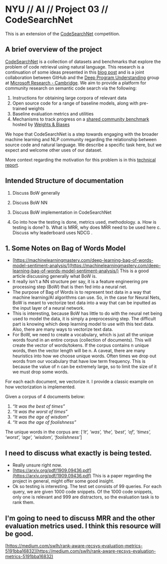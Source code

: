 # NYU // AI // Project 03 // CodeSearchNet

This is an extension of the [CodeSearchNet](https://app.wandb.ai/github/codesearchnet/benchmark) competition. 

## A brief overview of the project
[CodeSearchNet](https://arxiv.org/abs/1909.09436)  is a collection of datasets and benchmarks that explore the problem of code retrieval using natural language. This research is a continuation of some ideas presented in this  [blog post](https://githubengineering.com/towards-natural-language-semantic-code-search/)  and is a joint collaboration between GitHub and the  [Deep Program Understanding](https://www.microsoft.com/en-us/research/project/program/)  group at  [Microsoft Research - Cambridge](https://www.microsoft.com/en-us/research/lab/microsoft-research-cambridge/). We aim to provide a platform for community research on semantic code search via the following:

1.  Instructions for obtaining large corpora of relevant data
2.  Open source code for a range of baseline models, along with pre-trained weights
3.  Baseline evaluation metrics and utilities
4.  Mechanisms to track progress on a  [shared community benchmark](https://app.wandb.ai/github/CodeSearchNet/benchmark)  hosted by  [Weights & Biases](https://www.wandb.com/)

We hope that CodeSearchNet is a step towards engaging with the broader machine learning and NLP community regarding the relationship between source code and natural language. We describe a specific task here, but we expect and welcome other uses of our dataset.

More context regarding the motivation for this problem is in this  [technical report](https://arxiv.org/abs/1909.09436).

## Intended Structure of documentation
1. Discuss BoW generally
2. Discuss BoW NN
3. Discuss BoW implementation in CodeSearchNet

4. Go into how the testing is done, metrics used, methodology. 
	a. How is testing is done?
	b. What is MRR, why does MRR need to be used here
	c. Discuss why leaderboard uses NDCG .


## 1. Some Notes on Bag of Words Model
* [https://machinelearningmastery.com/deep-learning-bag-of-words-model-sentiment-analysis/](https://machinelearningmastery.com/deep-learning-bag-of-words-model-sentiment-analysis/) This is a good article discussing generally what BoW is. 
* It really isn't a NN structure per say, it is a feature engineering pre processing step (BoW) that is then fed into a neural net. 
* The purpose of Bag of Words is to represent text data in a way that machine learning/AI algorithms can use. So, in the case for Neural Nets, BoW is meant to vectorize text data into a way that can be inputted as the input layer of a neural network. 
* This is interesting, because BoW has little to do with the neural net being used to model the data, it is simply a preprocessing step. The difficult part is knowing which deep learning model to use with this text data. Also, there are many ways to vectorize text data. 
* For BoW, we need to create a vocabulary, which is just all the unique words found in an entire corpus (collection of documents). This will create the vector of words/tokens. If the corpus contains n unique words, then the vector length will be n. A caveat, there are many heuristics into how we choose unique words. Often times we drop out words from our vocabulary that have low term frequency. This is because the value of n can be extremely large, so to limit the size of it we must drop some words.

 For each each document, we vectorize it. I provide a classic example on how vectorization is implemented. 

Given a corpus of 4 documents below:
1. _“It was the best of times”_
2. _“It was the worst of times”_  
3. _“It was the age of wisdom”_
4. _“It was the age of foolishness”_

The unique words in the corpus are:
[_‘It’, ‘was’, ‘the’, ‘best’, ‘of’, ‘times’, ‘worst’, ‘age’, ‘wisdom’, ‘foolishness’_]




## I need to discuss what exactly is being tested.
* Really unsure right now.
* [https://arxiv.org/pdf/1909.09436.pdf](https://arxiv.org/pdf/1909.09436.pdf) This is a paper regarding the project in general, might offer some good insight. 
* Ok so testing is interesting. The test set consists of 99 queries. For each query, we are given 1000 code snippets. Of the 1000 code snippets, only one is relevant and 999 are distractors, so the evaluation task is to rank them.  

## I'm going to need to discuss MRR and the other evaluation metrics used. I think this resource will be good. 
[https://medium.com/swlh/rank-aware-recsys-evaluation-metrics-5191bba16832](https://medium.com/swlh/rank-aware-recsys-evaluation-metrics-5191bba16832)
<!--stackedit_data:
eyJoaXN0b3J5IjpbMTA3MjA2MzQzOCwxMDg2MDMwNjIyLC05Nj
g2MjM0NTksMTk4MzM3Mzg5OSwtMTY5NTQ5MDEwNywtMzMzMjU0
ODkyLC0xNTQyNzM4Mjk0LC03MTY3NjY0NTYsLTEzNzA3NzA5Nj
csMTcwMDkxMDA4OCwtNjY2MTc2NTQ1LC0yMDIzMzgxODg1XX0=

-->